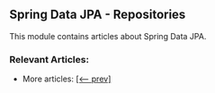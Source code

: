## Spring Data JPA - Repositories

This module contains articles about Spring Data JPA.

### Relevant Articles:
- More articles: [[<-- prev]](../spring-data-jpa-repo-2)
